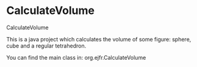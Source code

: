 # CalculateVolume
CalculateVolume

This is a java project which calculates the volume of some figure: sphere, cube and a regular tetrahedron.

You can find the main class in: org.ejfr.CalculateVolume
